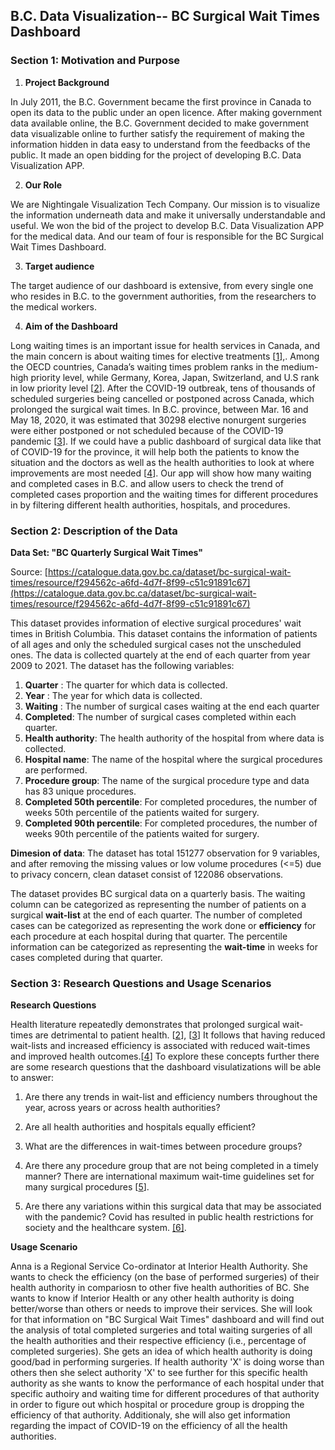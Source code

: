 ## B.C. Data Visualization-- BC Surgical Wait Times Dashboard 


### Section 1: Motivation and Purpose

1. **Project Background**

In July 2011, the B.C. Government became the first province in Canada to open its data to the public under an open licence. After making government data available online, the B.C. Government decided to make government data visualizable online to further satisfy the requirement of making the information hidden in data easy to understand from the feedbacks of the public. It made an open bidding for the project of developing B.C. Data Visualization APP.

2.	**Our Role**

We are Nightingale Visualization Tech Company. Our mission is to visualize the information underneath data and make it universally understandable and useful. We won the bid of the project to develop B.C. Data Visualization APP for the medical data. And our team of four is responsible for the BC Surgical Wait Times Dashboard.

3.	**Target audience**

The target audience of our dashboard is extensive, from every single one who resides in B.C. to the government authorities, from the researchers to the medical workers. 

4.	**Aim of the Dashboard**

Long waiting times is an important issue for health services in Canada, and the main concern is about waiting times for elective treatments [[1]("https://www.oecd-ilibrary.org/social-issues-migration-health/waiting-times-for-health-services_242e3c8c-en")],. Among the OECD countries, Canada’s waiting times problem ranks in the medium-high priority level, while Germany, Korea, Japan, Switzerland, and U.S rank in low priority level [[2]("https://www.oecd-ilibrary.org/sites/242e3c8c-en/1/3/1/index.html?itemId=/content/publication/242e3c8c-en&_csp_=e90031be7ce6b03025f09a0c506286b0&itemIGO=oecd&itemContentType=book#chapter-d1e287")]. After the COVID-19 outbreak, tens of thousands of scheduled surgeries being cancelled or postponed across Canada, which prolonged the surgical wait times. In B.C. province, between Mar. 16 and May 18, 2020, it was estimated that 30298 elective nonurgent surgeries were either postponed or not scheduled because of the COVID-19 pandemic [[3]("https://www2.gov.bc.ca/assets/gov/health/conducting-health-research/surgical-renewal-plan.pdf")]. If we could have a public dashboard of surgical data like that of COVID-19 for the province, it will help both the patients to know the situation and the doctors as well as the health authorities to look at where improvements are most needed [[4]("https://bc.ctvnews.ca/b-c-doctors-criticize-top-down-approach-and-government-secrecy-as-minister-defends-surgical-strategy-1.5767547")]. Our app will show how many waiting and completed cases in B.C. and allow users to check the trend of completed cases proportion and the waiting times for different procedures in by filtering different health authorities, hospitals, and procedures.


### Section 2:  Description of the Data

**Data Set: "BC Quarterly Surgical Wait Times"**

Source: [https://catalogue.data.gov.bc.ca/dataset/bc-surgical-wait-times/resource/f294562c-a6fd-4d7f-8f99-c51c91891c67](https://catalogue.data.gov.bc.ca/dataset/bc-surgical-wait-times/resource/f294562c-a6fd-4d7f-8f99-c51c91891c67)

This dataset provides information of elective surgical procedures' wait times in British Columbia. This dataset contains the information of patients of all ages and only the scheduled surgical cases not the unscheduled ones. The data is collected quartely at the end of each quarter from year 2009 to 2021. The dataset has the following variables:


1. **Quarter** : The quarter for which data is collected.
2. **Year** : The year for which data is collected.
3. **Waiting** : The number of surgical cases waiting at the end each quarter 
4. **Completed**: The number of surgical cases completed within each quarter.
5. **Health authority**: The health authority of the hospital from where data is collected.
6. **Hospital name**: The name of the hospital where the surgical procedures are performed.
7. **Procedure group**: The name of the surgical procedure type and data has 83 unique procedures.
8. **Completed 50th percentile**: For completed procedures, the number of weeks 50th percentile of the patients waited for surgery.
9. **Completed 90th percentile**: For completed procedures, the number of weeks 90th percentile of the patients waited for surgery.

**Dimesion of data**: The dataset has total 151277 observation for 9 variables, and after removing the missing values or low volume procedures (<=5) due to privacy concern, clean dataset consist of 122086 observations. 

The dataset provides BC surgical data on a quarterly basis. The waiting column can be categorized as representing the number of patients on a surgical **wait-list** at the end of each quarter.  The number of completed cases can be categorized as representing the work done or **efficiency** for each procedure at each hospital during that quarter.  The percentile information can be categorized as representing the **wait-time** in weeks for cases completed during that quarter. 

### Section 3: Research Questions and Usage Scenarios

**Research Questions**

Health literature repeatedly demonstrates that prolonged surgical wait-times are detrimental to patient health. [[2]("https://www.policyalternatives.ca/sites/default/files/uploads/publications/BC%20Office/2016/04/ccpa-bc_ReducingSurgicalWaitTimes_summary.pdf")], [[3]("https://www.ncbi.nlm.nih.gov/pmc/articles/PMC1959190/")]  It follows that having reduced wait-lists and increased efficiency is associated with reduced wait-times and improved health outcomes.[[4]("https://pubmed.ncbi.nlm.nih.gov/27603225/")]  To explore these concepts further there are some research questions that the dashboard visulatizations will be able to answer:

1. Are there any trends in wait-list and efficiency numbers throughout the year, across years or across health authorities?

2. Are all health authorities and hospitals equally efficient? 

3. What are the differences in wait-times between procedure groups? 

4. Are there any procedure group that are not being completed in a timely manner? There are international maximum wait-time guidelines set for many surgical procedures [[5]("https://www2.gov.bc.ca/gov/content/health/accessing-health-care/surgical-wait-times")]. 

5. Are there any variations within this surgical data that may be associated with the pandemic? Covid has resulted in public health restrictions for society and the healthcare system. [[6]]("https://bc.ctvnews.ca/scroll-through-this-timeline-of-the-1st-year-of-covid-19-in-b-c-1.5284929"). 


**Usage Scenario**

Anna is a Regional Service Co-ordinator at Interior Health Authority. She wants to check the efficiency (on the base of performed surgeries) of their health authority in compariosn to other five health authorities of BC. She wants to know if Interior Health or any other health authority is doing better/worse than others or needs to improve their services. She will look for that information on "BC Surgical Wait Times" dashboard and will find out the analysis of total completed surgeries and total waiting surgeries of all the health authorities and their respective efficiency (i.e., percentage of completed surgeries). She gets an idea of which health authority is doing good/bad in performing surgeries. If health authority 'X' is doing worse than others then she select authority 'X' to see further for this specific health authority as she wants to know the performance of each hospital under that specific authoiry and waiting time for different procedures of that authority in order to figure out which hospital or procedure group is dropping the efficiency of that authority. Additionaly, she will also get information regarding the impact of COVID-19 on the efficiency of all the health authorities.

